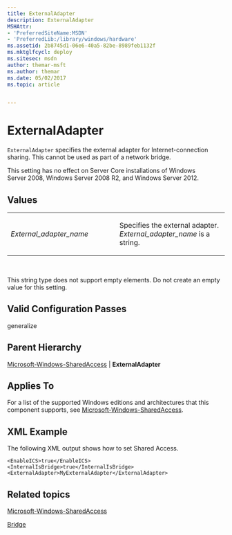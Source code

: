 ```yaml
---
title: ExternalAdapter
description: ExternalAdapter
MSHAttr:
- 'PreferredSiteName:MSDN'
- 'PreferredLib:/library/windows/hardware'
ms.assetid: 2b8745d1-06e6-40a5-82be-8989feb1132f
ms.mktglfcycl: deploy
ms.sitesec: msdn
author: themar-msft
ms.author: themar
ms.date: 05/02/2017
ms.topic: article


---
```


# ExternalAdapter


`ExternalAdapter` specifies the external adapter for Internet-connection sharing. This cannot be used as part of a network bridge.

This setting has no effect on Server Core installations of Windows Server 2008, Windows Server 2008 R2, and Windows Server 2012.

## Values


<table>
<colgroup>
<col width="50%" />
<col width="50%" />
</colgroup>
<tbody>
<tr class="odd">
<td><p><em>External_adapter_name</em></p></td>
<td><p>Specifies the external adapter. <em>External_adapter_name</em> is a string.</p></td>
</tr>
</tbody>
</table>

 

This string type does not support empty elements. Do not create an empty value for this setting.

## Valid Configuration Passes


generalize

## Parent Hierarchy


[Microsoft-Windows-SharedAccess](microsoft-windows-sharedaccess.md) | **ExternalAdapter**

## Applies To


For a list of the supported Windows editions and architectures that this component supports, see [Microsoft-Windows-SharedAccess](microsoft-windows-sharedaccess.md).

## XML Example


The following XML output shows how to set Shared Access.

```
<EnableICS>true</EnableICS>
<InternalIsBridge>true</InternalIsBridge>
<ExternalAdapter>MyExternalAdapter</ExternalAdapter>
```

## Related topics


[Microsoft-Windows-SharedAccess](microsoft-windows-sharedaccess.md)

[Bridge](microsoft-windows-networkbridge-bridge.md)

 

 







